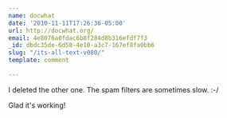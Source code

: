 ```yaml
---
name: docwhat
date: '2010-11-11T17:26:36-05:00'
url: http://docwhat.org/
email: 4e8076a0fdac6b8f284d8b316efdf7f3
_id: dbdc35de-6d58-4e10-a3c7-167ef8fa0bb6
slug: "/its-all-text-v080/"
template: comment

---
```


I deleted the other one.  The spam filters are sometimes slow. :-/

Glad it's working!
